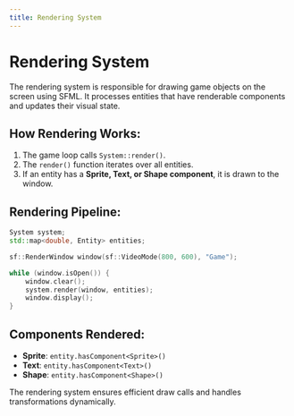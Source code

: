 ```yaml
---
title: Rendering System
---
```


# Rendering System

The rendering system is responsible for drawing game objects on the screen using SFML. It processes entities that have renderable components and updates their visual state.

## How Rendering Works:

1. The game loop calls `System::render()`.
2. The `render()` function iterates over all entities.
3. If an entity has a **Sprite, Text, or Shape component**, it is drawn to the window.

## Rendering Pipeline:

```cpp
System system;
std::map<double, Entity> entities;

sf::RenderWindow window(sf::VideoMode(800, 600), "Game");

while (window.isOpen()) {
    window.clear();
    system.render(window, entities);
    window.display();
}
```

## Components Rendered:
- **Sprite**: `entity.hasComponent<Sprite>()`
- **Text**: `entity.hasComponent<Text>()`
- **Shape**: `entity.hasComponent<Shape>()`

The rendering system ensures efficient draw calls and handles transformations dynamically.
